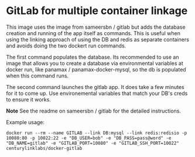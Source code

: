GitLab for multiple container linkage
=============

This image uses the image from sameersbn / gitlab but adds the database creation and running of the app itself as commands. This is useful when using the linking approach of using the DB and redis as separate containers and avoids doing the two dockert run commands.

The first command populates the database. Its recommended to use an image that allows you to create a database via environmental variables at docker run, like panamax / panamax-docker-mysql, so the db is populated when this command runs.

The second command launches the gitlab app. It does take a few minutes for it to come up. Use environemental variables that match your DB's creds to ensure it works. 

__Note__ See the readme on sameersbn / gitlab for the detailed instructions.

Example usage:

`docker run --rm --name GITLAB --link DB:mysql --link redis:redisio -p 10080:80 -p 10022:22 -e "DB_USER=bob" -e "DB_PASS=pass@word" -e "DB_NAME=gitlab" -e "GITLAB_PORT=10080" -e "GITLAB_SSH_PORT=10022" centurylinklabs/docker-gitlab`
